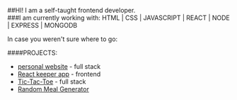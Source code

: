  ##HI!  I am a self-taught frontend developer.  
 ###I am currently working with: HTML | CSS | JAVASCRIPT | REACT | NODE | EXPRESS | MONGODB 

In case you weren't sure where to go:

 ####PROJECTS:
 * [personal website](https://github.com/Kim-Lancaster/portfolio) - full stack
 * [React keeper app](https://github.com/Kim-Lancaster/keeper-app-projec) - frontend
 * [Tic-Tac-Toe](https://github.com/Kim-Lancaster/tictactoe-project) - full stack
 * [Random Meal Generator](https://github.com/Kim-Lancaster/random-meal-project)

